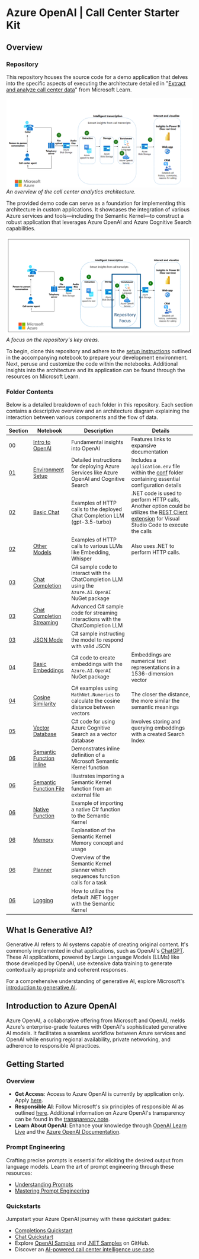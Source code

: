 # Azure OpenAI | Call Center Starter Kit

## Overview

### Repository

This repository houses the source code for a demo application that delves into the specific aspects of executing the architecture detailed in "[Extract and analyze call center data](https://learn.microsoft.com/en-us/azure/architecture/ai-ml/openai/architecture/call-center-openai-analytics)" from Microsoft Learn.

![Architecture Overview](./media/img/00_Overview/ArchitectureOverview.png) *An overview of the call center analytics architecture.*

The provided demo code can serve as a foundation for implementing this architecture in custom applications. It showcases the integration of various Azure services and tools—including the Semantic Kernel—to construct a robust application that leverages Azure OpenAI and Azure Cognitive Search capabilities.

![Repository Focus](./media/img/00_Overview/RepoFocus_00.png) *A focus on the repository's key areas.*

To begin, clone this repository and adhere to the [setup instructions](./docs/01_DemoEnvironment/01_Environment.ipynb) outlined in the accompanying notebook to prepare your development environment. Next, peruse and customize the code within the notebooks. Additional insights into the architecture and its application can be found through the resources on Microsoft Learn.

### Folder Contents

Below is a detailed breakdown of each folder in this repository. Each section contains a descriptive overview and an architecture diagram explaining the interaction between various components and the flow of data.

| Section | Notebook  |  Description | Details |
| --------  | --------  |  ----------- | ------- |
| 00 | [Intro to OpenAI](./IntroOpenAI.md)  |  Fundamental insights into OpenAI | Features links to expansive documentation |
| [01](./docs/01_DemoEnvironment/)  | [Environment Setup](./docs/01_DemoEnvironment/01_Environment.ipynb)  |  Detailed instructions for deploying Azure Services like Azure OpenAI and Cognitive Search | Includes a `application.env` file within the [conf](./docs/01_DemoEnvironment/conf) folder containing essential configuration details |
| [02](./docs/02_REST_API/)  | [Basic Chat](./docs/02_REST_API/01_BasicChat.ipynb)  |  Examples of HTTP calls to the deployed Chat Completion LLM (gpt-3.5-turbo)  | .NET code is used to perform HTTP calls, Another option could be utilizes the [REST Client extension](https://marketplace.visualstudio.com/items?itemName=humao.rest-client) for Visual Studio Code to execute the calls |
| [02](./docs/02_REST_API/)  | [Other Models](./docs/02_REST_API/02_OtherModels.ipynb)  |  Examples of HTTP calls to various LLMs like Embedding, Whisper  | Also uses .NET to perform HTTP calls. |
| [03](./docs/03_SDK/)  | [Chat Completion](./docs/03_SDK/01_-_ChatCompletion.ipynb)  | C# sample code to interact with the ChatCompletion LLM using the `Azure.AI.OpenAI` NuGet package |
| [03](./docs/03_SDK/)  | [Chat Completion Streaming](./docs/03_SDK/02_ChatCompletionStreaming.ipynb)  | Advanced C# sample code for streaming interactions with the ChatCompletion LLM |
| [03](./docs/03_SDK/)  | [JSON Mode](./docs/03_SDK/03_JSONMode.ipynb)  | C# sample instructing the model to respond with valid JSON |
| [04](./docs/04_Embeddings/)  | [Basic Embeddings](./docs/04_Embeddings/01_BasicEmbeddings.ipynb)  | C# code to create embeddings with the `Azure.AI.OpenAI` NuGet package | Embeddings are numerical text representations in a 1536-dimension vector |
| [04](./docs/04_Embeddings/)  | [Cosine Similarity](./docs/04_Embeddings/02_CosineSimilarity.ipynb)  | C# examples using `MathNet.Numerics` to calculate the cosine distance between vectors | The closer the distance, the more similar the semantic meanings |
| [05](./docs/05_VectorDB/)  | [Vector Database](./docs/05_VectorDB/01_CognitiveSearch.ipynb)  | C# code for using Azure Cognitive Search as a vector database | Involves storing and querying embeddings with a created Search Index |
| [06](./docs/06_SemanticKernel/)  | [Semantic Function Inline](./docs/06_SemanticKernel/01_PlugIn_SemanticFunction_Inline.ipynb)  | Demonstrates inline definition of a Microsoft Semantic Kernel function |
| [06](./docs/06_SemanticKernel/)  | [Semantic Function File](./docs/06_SemanticKernel/02_PlugIn_SemanticFunction_File.ipynb)  | Illustrates importing a Semantic Kernel function from an external file |
| [06](./docs/06_SemanticKernel/)  | [Native Function](./docs/06_SemanticKernel/03_PlugIn_NativeFunction.ipynb)  | Example of importing a native C# function to the Semantic Kernel |
| [06](./docs/06_SemanticKernel/)  | [Memory](./docs/06_SemanticKernel/04_Memory.ipynb)  | Explanation of the Semantic Kernel Memory concept and usage |
| [06](./docs/06_SemanticKernel/)  | [Planner](./docs/06_SemanticKernel/05_Planner.ipynb)  | Overview of the Semantic Kernel planner which sequences function calls for a task |
| [06](./docs/06_SemanticKernel/)  | [Logging](./docs/06_SemanticKernel/06_Logs.ipynb)  | How to utilize the default .NET logger with the Semantic Kernel |

## What Is Generative AI?

Generative AI refers to AI systems capable of creating original content. It's commonly implemented in chat applications, such as OpenAI's [ChatGPT](https://chat.openai.com). These AI applications, powered by Large Language Models (LLMs) like those developed by OpenAI, use extensive data training to generate contextually appropriate and coherent responses.

For a comprehensive understanding of generative AI, explore Microsoft's [introduction to generative AI](https://learn.microsoft.com/en-us/training/paths/introduction-generative-ai/).

## Introduction to Azure OpenAI

Azure OpenAI, a collaborative offering from Microsoft and OpenAI, melds Azure's enterprise-grade features with OpenAI's sophisticated generative AI models. It facilitates a seamless workflow between Azure services and OpenAI while ensuring regional availability, private networking, and adherence to responsible AI practices.

## Getting Started

### Overview

- **Get Access**: Access to Azure OpenAI is currently by application only. Apply [here](https://customervoice.microsoft.com/Pages/ResponsePage.aspx?id=v4j5cvGGr0GRqy180BHbR7en2Ais5pxKtso_Pz4b1_xUOFA5Qk1UWDRBMjg0WFhPMkIzTzhKQ1dWNyQlQCN0PWcu).
- **Responsible AI**: Follow Microsoft's six principles of responsible AI as outlined [here](https://learn.microsoft.com/en-us/azure/machine-learning/concept-responsible-ai?view=azureml-api-2). Additional information on Azure OpenAI's transparency can be found in the [transparency note](https://learn.microsoft.com/en-us/legal/cognitive-services/openai/transparency-note?tabs=text).
- **Learn About OpenAI**: Enhance your knowledge through [OpenAI Learn Live](https://learn.microsoft.com/en-us/users/kimberlm/collections/ke7xh43zn1w0k7?WT.mc_id=learnlive-2023228AFT) and the [Azure OpenAI Documentation](https://learn.microsoft.com/en-us/azure/ai-services/openai/).

### Prompt Engineering

Crafting precise prompts is essential for eliciting the desired output from language models. Learn the art of prompt engineering through these resources:

- [Understanding Prompts](https://learn.microsoft.com/en-us/semantic-kernel/prompt-engineering/)
- [Mastering Prompt Engineering](https://www.youtube.com/watch?v=RxL1i6JKggg)

### Quickstarts

Jumpstart your Azure OpenAI journey with these quickstart guides:

- [Completions Quickstart](https://learn.microsoft.com/en-us/azure/ai-services/openai/quickstart?tabs=command-line&pivots=programming-language-csharp)
- [Chat Quickstart](https://learn.microsoft.com/en-us/azure/ai-services/openai/chatgpt-quickstart?tabs=command-line&pivots=programming-language-csharp)
- Explore [OpenAI Samples](https://github.com/Azure-Samples/openai) and [.NET Samples](https://github.com/Azure-Samples/openai-dotnet-samples) on GitHub.
- Discover an [AI-powered call center intelligence use case](https://github.com/amulchapla/AI-Powered-Call-Center-Intelligence).
